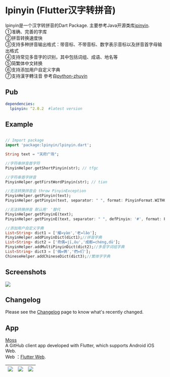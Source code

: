 # lpinyin (Flutter汉字转拼音)

lpinyin是一个汉字转拼音的Dart Package. 主要参考Java开源类库[jpinyin](https://github.com/SilenceDut/jpinyin).  
①准确、完善的字库  
②拼音转换速度快  
③支持多种拼音输出格式：带音标、不带音标、数字表示音标以及拼音首字母输出格式  
④支持常见多音字的识别，其中包括词组、成语、地名等  
⑤简繁体中文转换  
⑥支持添加用户自定义字典  
⑦支持漢字轉注音 參考自[python-zhuyin](https://github.com/rku1999/python-zhuyin)

## Pub

```yaml
dependencies:
  lpinyin: ^2.0.2  #latest version
```

## Example

``` dart

// Import package
import 'package:lpinyin/lpinyin.dart';

String text = "天府广场";

//字符串拼音首字符
PinyinHelper.getShortPinyin(str); // tfgc

//字符串首字拼音
PinyinHelper.getFirstWordPinyin(str); // tian

//无法转换拼音会 throw PinyinException
PinyinHelper.getPinyin(text);
PinyinHelper.getPinyin(text, separator: " ", format: PinyinFormat.WITHOUT_TONE);//tian fu guang chang

//无法转换拼音 默认用' '替代
PinyinHelper.getPinyinE(text);
PinyinHelper.getPinyinE(text, separator: " ", defPinyin: '#', format: PinyinFormat.WITHOUT_TONE);//tian fu guang chang

//添加用户自定义字典
List<String> dict1 = ['耀=yào','老=lǎo'];
PinyinHelper.addPinyinDict(dict1);//拼音字典
List<String> dict2 = ['奇偶=jī,ǒu','成都=chéng,dū'];
PinyinHelper.addMultiPinyinDict(dict2);//多音字词组字典
List<String> dict3 = ['倆=俩','們=们'];
ChineseHelper.addChineseDict(dict3);//繁体字字典

```

## Screenshots
![](https://s1.ax1x.com/2020/11/05/B2fwQO.gif)

## Changelog
Please see the [Changelog](CHANGELOG.md) page to know what's recently changed.

## App
[Moss](https://github.com/Sky24n/Moss)  
A GitHub client app developed with Flutter, which supports Android iOS Web.  
Web ：[Flutter Web](https://sky24n.github.io/Sky24n/moss).

|![](https://z3.ax1x.com/2021/04/26/gp1hm6.jpg)|![](https://z3.ax1x.com/2021/04/26/gp1Tte.jpg)|![](https://z3.ax1x.com/2021/04/26/gp17fH.jpg)|
|:---:|:---:|:---:|